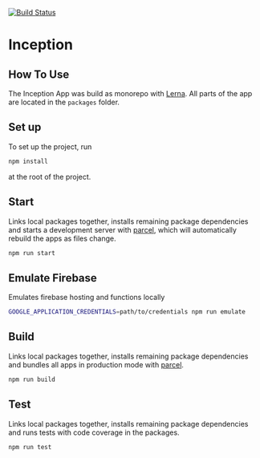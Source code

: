 [![Build Status](https://travis-ci.org/ElisaBaum/inception.svg?branch=master)](https://travis-ci.org/ElisaBaum/inception)

# Inception

## How To Use
The Inception App was build as monorepo with  [Lerna](https://github.com/lerna/lerna). 
All parts of the app are located in the ```packages``` folder. 

## Set up
To set up the project, run
```bash
npm install
``` 
at the root of the project. 

## Start
Links local packages together, installs remaining package dependencies
and starts a development server with [parcel](https://parceljs.org), which will automatically rebuild the apps as files 
change. 
```bash
npm run start
``` 

## Emulate Firebase
Emulates firebase hosting and functions locally 
```bash
GOOGLE_APPLICATION_CREDENTIALS=path/to/credentials npm run emulate
``` 

## Build
Links local packages together, installs remaining package dependencies and bundles all apps 
in production mode with [parcel](https://parceljs.org).

```bash
npm run build
``` 
## Test
Links local packages together, installs remaining package dependencies and runs tests with code coverage in the packages.
```bash
npm run test
